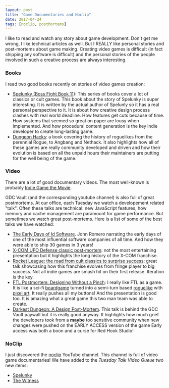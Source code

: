 ```yaml
---
layout: post
title: "Game Documentaries and Noclip"
date: 2017-04-24
tags: [noclip, postMortems]
---
```


I like to read and watch any story about game development. Don't get me wrong, I like technical articles as well. But I REALLY like personal stories and post-mortems about game making. Creating video games is difficult (in fact shipping any software is difficult) and the personal stories of the people involved in such a creative process are always interesting.

### Books

I read two good books recently on stories of video games creation:

- [Spelunky (Boss Fight Book 11)](https://www.amazon.ca/Spelunky-Boss-Fight-Books-Book-ebook/dp/B01CYVHYSS/ref=sr_1_1?s=digital-text&ie=UTF8&qid=1493064849&sr=1-1&keywords=spelunky): This series of books cover a lot of classics or cult games. This book about the story of Spelunky is super interesting. It is written by the actual author of Spelunly so it has a real personal perspective to it. It is about how creative design process clashes with real world deadline. How features get cuts because of time. How systems that seemed so great on paper are lousy when implemented. And how procedural content generation is the key indie developer to create long-lasting game.
- [Dungeon Hacks](https://www.amazon.ca/Dungeon-Hacks-NetHack-Angband-Roguelikes-ebook/dp/B012QP0Z7O/ref=sr_1_4?ie=UTF8&qid=1490925377&sr=8-4&keywords=roguelike): a book covering the history of roguelikes from the perennial Rogue, to Angbang and Nethack. It also highlights how all of these games are really community developed and driven and how their evolution is based on all the unpaid hours their maintainers are putting for the well being of the game.

### Video

There are a lot of good documentary videos. The most well-known is probably [Indie Game the Movie](http://buy.indiegamethemovie.com/). 

GDC Vault (and the corresponding youtube channel) is also full of great postmortems. At our office, each Tuesday we watch a developement related "talk". Often these talks are technical: new JavaScript features, how memory and cache management are paramount for game performance. But sometimes we watch great post-mortems. Here is a list of some of the best talks we have watched:

- [The Early Days of Id Software](http://gdcvault.com/play/1023765/The-Early-Days-of-id). John Romero narrating the early days of one of the most influential software companies of all time. And how they were able to ship 30 games in 3 years!
- [X-COM UFO Defense classic post-mortem](https://www.youtube.com/watch?v=f9XWuVWuzXY&index=17&list=PL2e4mYbwSTbbiX2uwspn0xiYb8_P_cTAr): not the most entertaining presentation but it highlights the long history of the X-COM franchise.
- [Rocket League: the road from cult classics to surprise success](https://www.youtube.com/watch?v=Ut1BIsCby2c): great talk showcasing how this franchise evolves from fringe player to big success. Not all indie games are smash hit on their first release. Iteration is the key.
- [FTL Postmortem: Designing Without a Pinch](https://www.youtube.com/watch?v=P4Um97AUqp4): I really like FTL as a game. It is like a sci-fi [boardgame](https://lochrist.github.io/blog/2017-03-18-boargames) turned into a semi-turn based [roguelike](https://lochrist.github.io/blog/2017-03-29-roguelike-development) with [pixel art](https://lochrist.github.io/blog/2017-03-13-pixel-art). It really pushes all my buttons! And the presentation is good too. It is amazing what a great game this two man team was able to create.
- [Darkest Dungeon: A Design Post-Mortem](http://www.gdcvault.com/play/1023089/Darkest-Dungeon-A-Design). This talk is behind the GDC Vault paywall but it is really good anyway. It highlights how much grief the developers took from a **maybe** too sensitive community when new changes were pushed on the EARLY ACCESS version of the game Early access was both a boon and a curse for Red Hook Studio!

### NoClip

I just discovered the [noclip](https://www.youtube.com/channel/UC0fDG3byEcMtbOqPMymDNbw) YouTube channel. This channel is full of video game documentaries! We have added to the *Tuesday Talk Video Queue* two new items:

- [Spelunky](https://www.youtube.com/watch?v=jv434Xyybqc)
- [The Witness](https://www.youtube.com/channel/UC0fDG3byEcMtbOqPMymDNbw)
